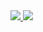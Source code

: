 <a href="">
    <img src="https://github-readme-stats-peach-pi.vercel.app/api?username=Arbee4ever&show_icons=true&hide_title=true&include_all_commits=true&count_private=true&bg_color=45,2b8eaf,b222a8&text_color=ffffff&icon_color=ffffff&title_color=ffffff&border_color=000000"/>
</a>
<a href="">
    <img src="https://github-readme-stats.vercel.app/api/top-langs/?username=arbee4ever&layout=compact&bg_color=45,2b8eaf,b222a8&text_color=ffffff&title_color=ffffff&border_color=000000&size_weight=0&count_weight=1"/>
</a>
